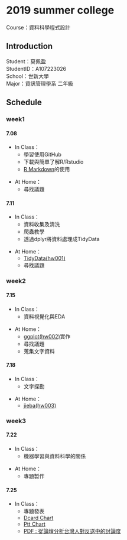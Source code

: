 <h1>2019 summer college</h1>
Course：資料科學程式設計
<h2>Introduction</h2>
Student：莫佩盈<br/>
StudentID：A107223026<br/>
School：世新大學<br/>
Major：資訊管理學系 二年級<br/>
<h2>Schedule</h2>
<h3>week1</h3> 
<h4>7.08</h4> 
<UL>
<LI>In Class：<br/> 
<UL>
<LI>學習使用GitHub<br/>
<LI>下載與簡單了解R/Rstudio<br/>
<LI><a href="https://miamo7758.github.io/2019summercollege/week1/test.html">R Markdown</a>的使用 <br/>
</UL>
</UL>   
<UL>
<LI>At Home：<br/>
<UL>  
<LI>尋找議題<br/>
</UL>
</UL>   
<h4>7.11</h4>
<UL>  
<LI>In Class：<br/>
<UL> 
<LI>資料收集及清洗<br/>
<LI>爬蟲教學<br/>  
<LI>透過dplyr將資料處理成TidyData<br/>
</UL>
</UL>    
<UL>
<LI>At Home：<br/>  
<UL>
<LI><a href="https://miamo7758.github.io/2019summercollege/week1/hw1/hw001.html">TidyData(hw001)</a>
<LI>尋找議題<br/>
</UL>
</UL>  
<h3>week2</h3>  
<h4>7.15</h4>
<UL>  
<LI>In Class：<br/>
<UL>  
<LI>資料視覺化與EDA<br/>
</UL>
</UL> 
<UL>    
<LI>At Home：<br/>
<UL>   
<LI><a href="https://miamo7758.github.io/2019summercollege/week2/hw2/hw002.html">ggplot(hw002)</a>實作<br/>
<LI>尋找議題<br/>
<LI>蒐集文字資料<br/> 
</UL>
</UL>   
<h4>7.18</h4>
<UL>  
<LI>In Class：<br/>
<UL> 
<LI>文字探勘  
</UL>  
</UL>  
<UL>   
<LI>At Home：<br/>
<UL>  
<LI> <a href="https://miamo7758.github.io/2019summercollege/week2/hw3/hw003.html">jieba(hw003)</a><br/>
</UL>  
</UL>   
<h3>week3</h3>
<h4>7.22</h4>
<UL>  
<LI>In Class：<br/>
<UL>  
<LI>機器學習與資料科學的關係
</UL>  
</UL> 
<UL>   
<LI>At Home：<br/>
<UL>
<LI>專題製作
</UL>  
</UL>    
<h4>7.25</h4>
<UL>  
<LI>In Class：<br/>
<UL>  
<LI>專題發表<br/>
<LI><a href="https://desk2000.github.io/Extradition-Bill/PttData/Chart4DcardData.html">Dcard Chart</a><br />
<LI><a href="https://desk2000.github.io/Extradition-Bill/PttData/Chart4PttData.html">Ptt Chart</a><br />
<LI><a href="https://desk2000.github.io/Extradition-Bill/從論壇分析台灣人對反送中的討論度.pdf">PDF : 從論壇分析台灣人對反送中的討論度</a><br />
</UL>  
</UL> 
 
